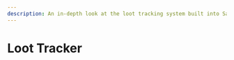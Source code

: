 ```yaml
---
description: An in-depth look at the loot tracking system built into Savage Aim
---
```


# Loot Tracker

